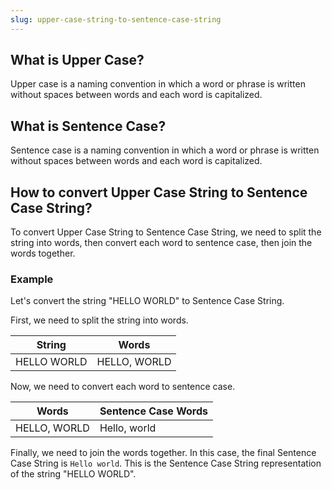 ```yaml
---
slug: upper-case-string-to-sentence-case-string
---
```


## What is Upper Case?

Upper case is a naming convention in which a word or phrase is written without spaces between words and each word is capitalized.

## What is Sentence Case?

Sentence case is a naming convention in which a word or phrase is written without spaces between words and each word is capitalized.

## How to convert Upper Case String to Sentence Case String?

To convert Upper Case String to Sentence Case String, we need to split the string into words, then convert each word to sentence case, then join the words together.

### Example

Let's convert the string "HELLO WORLD" to Sentence Case String.

First, we need to split the string into words.

| String      | Words        |
| ----------- | ------------ |
| HELLO WORLD | HELLO, WORLD |

Now, we need to convert each word to sentence case.

| Words        | Sentence Case Words |
| ------------ | ------------------- |
| HELLO, WORLD | Hello, world        |

Finally, we need to join the words together. In this case, the final Sentence Case String is `Hello world`. This is the Sentence Case String representation of the string "HELLO WORLD".
